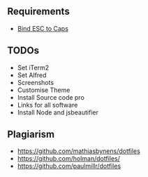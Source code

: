 ## Requirements

+ [Bind ESC to Caps](https://pqrs.org/osx/karabiner/seil.html#commandlineinterface)

## TODOs

+ Set iTerm2
+ Set Alfred
+ Screenshots
+ Customise Theme
+ Install Source code pro
+ Links for all software
+ Install Node and jsbeautifier

## Plagiarism

+ https://github.com/mathiasbynens/dotfiles
+ https://github.com/holman/dotfiles/
+ https://github.com/paulmillr/dotfiles

